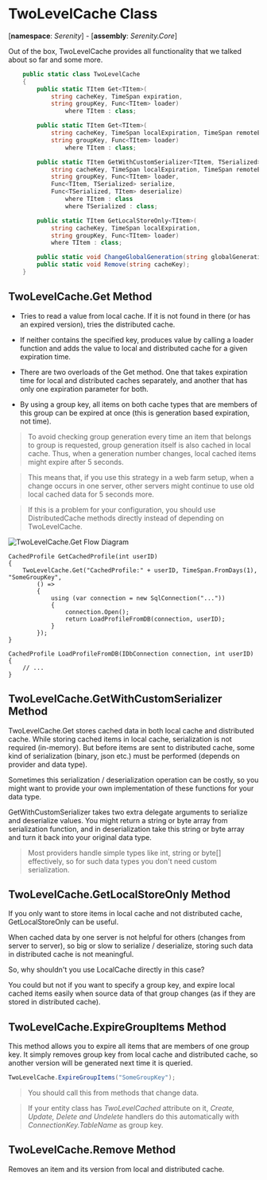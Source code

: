 # TwoLevelCache Class

[**namespace**: *Serenity*] - [**assembly**: *Serenity.Core*]

Out of the box, TwoLevelCache provides all functionality that we talked about so far and some more.

```cs
    public static class TwoLevelCache
    {
        public static TItem Get<TItem>(
            string cacheKey, TimeSpan expiration,
            string groupKey, Func<TItem> loader)
                where TItem : class;

        public static TItem Get<TItem>(
            string cacheKey, TimeSpan localExpiration, TimeSpan remoteExpiration,
            string groupKey, Func<TItem> loader)
                where TItem : class;

        public static TItem GetWithCustomSerializer<TItem, TSerialized>(
            string cacheKey, TimeSpan localExpiration, TimeSpan remoteExpiration,
            string groupKey, Func<TItem> loader,
            Func<TItem, TSerialized> serialize,
            Func<TSerialized, TItem> deserialize)
                where TItem : class
                where TSerialized : class;

        public static TItem GetLocalStoreOnly<TItem>(
            string cacheKey, TimeSpan localExpiration,
            string groupKey, Func<TItem> loader)
            where TItem : class;

        public static void ChangeGlobalGeneration(string globalGenerationKey);
        public static void Remove(string cacheKey);
    }
```

## TwoLevelCache.Get Method

- Tries to read a value from local cache. If it is not found in there (or has an expired version), tries the distributed cache.

- If neither contains the specified key, produces value by calling a loader function and adds the value to local and distributed cache for a given expiration time.

- There are two overloads of the Get method. One that takes expiration time for local and distributed caches separately, and another that has only one expiration parameter for both.

- By using a group key, all items on both cache types that are members of this group can be expired at once (this is generation based expiration, not time).

> To avoid checking group generation every time an item that belongs to group is requested, group generation itself is also cached in local cache. Thus, when a generation number changes, local cached items might expire after 5 seconds.

> This means that, if you use this strategy in a web farm setup, when a change occurs in one server, other servers might continue to use old local cached data for 5 seconds more.

> If this is a problem for your configuration, you should use DistributedCache methods directly instead of depending on TwoLevelCache.

![TwoLevelCache.Get Flow Diagram](https://raw.githubusercontent.com/volkanceylan/SerenityGuide/master/img/two_level_cache_get_en.png?v4)

```
CachedProfile GetCachedProfile(int userID)
{
    TwoLevelCache.Get("CachedProfile:" + userID, TimeSpan.FromDays(1), "SomeGroupKey",
        () =>
        {
            using (var connection = new SqlConnection("..."))
            {
                connection.Open();
                return LoadProfileFromDB(connection, userID);
            }
        });
}

CachedProfile LoadProfileFromDB(IDbConnection connection, int userID)
{
    // ...
}
```

## TwoLevelCache.GetWithCustomSerializer Method

TwoLevelCache.Get stores cached data in both local cache and distributed cache. While storing cached items in local cache, serialization is not required (in-memory). But before items are sent to distributed cache, some kind of serialization (binary, json etc.) must be performed (depends on provider and data type).

Sometimes this serialization / deserialization operation can be costly, so you might want to provide your own implementation of these functions for your data type.

GetWithCustomSerializer takes two extra delegate arguments to serialize and deserialize values. You might return a string or byte array from serialization function, and in deserialization take this string or byte array and turn it back into your original data type.

> Most providers handle simple types like int, string or byte[] effectively, so for such data types you don't need custom serialization.

## TwoLevelCache.GetLocalStoreOnly Method

If you only want to store items in local cache and not distributed cache, GetLocalStoreOnly can be useful.

When cached data by one server is not helpful for others (changes from server to server), so big or slow to serialize / deserialize, storing such data in distributed cache is not meaningful.

So, why shouldn't you use LocalCache directly in this case?

You could but not if you want to specify a group key, and expire local cached items easily when source data of that group changes (as if they are stored in distributed cache).


## TwoLevelCache.ExpireGroupItems Method

This method allows you to expire all items that are members of one group key. It simply removes group key from local cache and distributed cache, so another version will be generated next time it is queried.

```cs
TwoLevelCache.ExpireGroupItems("SomeGroupKey");
```

> You should call this from methods that change data.

> If your entity class has *TwoLevelCached* attribute on it, *Create, Update, Delete and Undelete* handlers do this automatically with *ConnectionKey.TableName* as group key.

## TwoLevelCache.Remove Method

Removes an item and its version from local and distributed cache.

